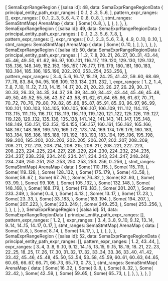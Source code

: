 [
    SemaExprRangeRegion {
        [salsa id]: 48,
        data: SemaExprRangeRegionData {
            principal_entity_path_expr_ranges: [
                0..1,
                2..3,
                5..6,
            ],
            pattern_expr_ranges: [],
            expr_ranges: [
                0..1,
                2..3,
                5..6,
                4..7,
                0..8,
                0..8,
            ],
            stmt_ranges: SemaStmtMap(
                ArenaMap {
                    data: [
                        Some(
                            0..8,
                        ),
                    ],
                },
            ),
        },
    },
    SemaExprRangeRegion {
        [salsa id]: 49,
        data: SemaExprRangeRegionData {
            principal_entity_path_expr_ranges: [
                0..1,
                2..3,
                5..6,
                7..8,
            ],
            pattern_expr_ranges: [],
            expr_ranges: [
                0..1,
                2..3,
                5..6,
                7..8,
                4..9,
                0..10,
                0..10,
            ],
            stmt_ranges: SemaStmtMap(
                ArenaMap {
                    data: [
                        Some(
                            0..10,
                        ),
                    ],
                },
            ),
        },
    },
    SemaExprRangeRegion {
        [salsa id]: 50,
        data: SemaExprRangeRegionData {
            principal_entity_path_expr_ranges: [
                1..2,
                7..8,
                20..21,
                26..27,
                30..31,
                43..44,
                45..46,
                49..50,
                61..62,
                96..97,
                100..101,
                116..117,
                119..120,
                129..130,
                129..132,
                135..136,
                148..149,
                152..153,
                156..157,
                176..177,
                176..179,
                180..181,
                180..183,
                183..184,
                185..186,
                195..196,
                202..203,
                253..254,
                253..256,
            ],
            pattern_expr_ranges: [
                3..4,
                5..6,
                16..17,
                18..19,
                24..25,
                41..42,
                59..60,
                68..69,
                77..78,
                83..84,
                94..95,
                108..109,
                133..134,
                231..232,
            ],
            expr_ranges: [
                1..2,
                1..4,
                7..8,
                7..10,
                11..12,
                7..13,
                14..15,
                14..17,
                20..21,
                20..23,
                26..27,
                26..29,
                30..31,
                30..33,
                26..33,
                34..35,
                34..37,
                38..39,
                34..40,
                34..42,
                43..44,
                45..46,
                45..48,
                49..50,
                49..52,
                55..56,
                43..57,
                43..58,
                61..62,
                61..64,
                65..66,
                61..67,
                70..71,
                70..72,
                70..76,
                79..80,
                79..82,
                85..86,
                85..87,
                85..91,
                85..93,
                96..97,
                96..99,
                100..101,
                100..103,
                104..105,
                100..105,
                106..107,
                106..109,
                111..112,
                114..115,
                113..115,
                111..115,
                116..117,
                118..119,
                116..119,
                119..120,
                121..122,
                125..126,
                119..127,
                119..128,
                129..132,
                135..136,
                135..138,
                141..142,
                141..143,
                141..147,
                135..148,
                148..149,
                150..151,
                152..153,
                154..155,
                156..157,
                160..161,
                156..162,
                165..166,
                148..167,
                148..168,
                169..170,
                169..172,
                173..174,
                169..174,
                176..179,
                180..183,
                183..184,
                185..186,
                185..188,
                191..192,
                183..193,
                183..194,
                195..196,
                195..198,
                199..200,
                195..200,
                202..203,
                202..205,
                206..207,
                202..207,
                208..209,
                208..211,
                212..213,
                208..214,
                208..215,
                208..217,
                208..221,
                222..223,
                208..223,
                224..225,
                224..227,
                228..229,
                224..230,
                224..232,
                234..235,
                234..237,
                238..239,
                234..240,
                234..241,
                234..243,
                234..247,
                248..249,
                234..249,
                250..251,
                252..253,
                250..253,
                253..256,
                0..256,
            ],
            stmt_ranges: SemaStmtMap(
                ArenaMap {
                    data: [
                        Some(
                            110..115,
                        ),
                        Some(
                            115..119,
                        ),
                        Some(
                            119..128,
                        ),
                        Some(
                            128..132,
                        ),
                        Some(
                            175..179,
                        ),
                        Some(
                            43..58,
                        ),
                        Some(
                            58..67,
                        ),
                        Some(
                            67..76,
                        ),
                        Some(
                            76..82,
                        ),
                        Some(
                            82..93,
                        ),
                        Some(
                            93..99,
                        ),
                        Some(
                            99..105,
                        ),
                        Some(
                            105..132,
                        ),
                        Some(
                            132..148,
                        ),
                        Some(
                            148..168,
                        ),
                        Some(
                            168..179,
                        ),
                        Some(
                            179..183,
                        ),
                        Some(
                            201..207,
                        ),
                        Some(
                            233..249,
                        ),
                        Some(
                            0..4,
                        ),
                        Some(
                            4..13,
                        ),
                        Some(
                            13..17,
                        ),
                        Some(
                            17..23,
                        ),
                        Some(
                            23..33,
                        ),
                        Some(
                            33..183,
                        ),
                        Some(
                            183..194,
                        ),
                        Some(
                            194..207,
                        ),
                        Some(
                            207..223,
                        ),
                        Some(
                            223..249,
                        ),
                        Some(
                            249..253,
                        ),
                        Some(
                            253..256,
                        ),
                    ],
                },
            ),
        },
    },
    SemaExprRangeRegion {
        [salsa id]: 51,
        data: SemaExprRangeRegionData {
            principal_entity_path_expr_ranges: [],
            pattern_expr_ranges: [
                1..2,
            ],
            expr_ranges: [
                3..4,
                3..8,
                9..10,
                9..12,
                13..14,
                9..14,
                14..15,
                14..17,
                0..17,
            ],
            stmt_ranges: SemaStmtMap(
                ArenaMap {
                    data: [
                        Some(
                            0..8,
                        ),
                        Some(
                            8..14,
                        ),
                        Some(
                            14..17,
                        ),
                    ],
                },
            ),
        },
    },
    SemaExprRangeRegion {
        [salsa id]: 52,
        data: SemaExprRangeRegionData {
            principal_entity_path_expr_ranges: [],
            pattern_expr_ranges: [
                1..2,
                43..44,
            ],
            expr_ranges: [
                3..4,
                3..8,
                9..10,
                9..12,
                14..15,
                13..15,
                9..15,
                18..19,
                18..21,
                22..23,
                22..25,
                18..25,
                17..26,
                17..30,
                31..32,
                17..32,
                33..34,
                33..36,
                33..40,
                41..42,
                33..42,
                45..46,
                45..48,
                45..50,
                53..54,
                53..58,
                45..59,
                60..61,
                60..63,
                64..65,
                60..65,
                66..67,
                66..71,
                66..73,
                65..73,
                0..73,
            ],
            stmt_ranges: SemaStmtMap(
                ArenaMap {
                    data: [
                        Some(
                            16..32,
                        ),
                        Some(
                            0..8,
                        ),
                        Some(
                            8..32,
                        ),
                        Some(
                            32..42,
                        ),
                        Some(
                            42..59,
                        ),
                        Some(
                            59..65,
                        ),
                        Some(
                            65..73,
                        ),
                    ],
                },
            ),
        },
    },
]